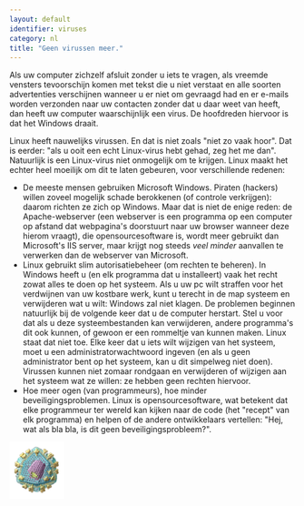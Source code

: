 ```yaml
---
layout: default
identifier: viruses
category: nl
title: "Geen virussen meer."
---
```


Als uw computer zichzelf afsluit zonder u iets te vragen, als vreemde vensters tevoorschijn komen met tekst die u niet verstaat en alle soorten advertenties verschijnen wanneer u er niet om gevraagd had en er e-mails worden verzonden naar uw contacten zonder dat u daar weet van heeft, dan heeft uw computer waarschijnlijk een virus. De hoofdreden hiervoor is dat het Windows draait.

Linux heeft nauwelijks virussen. En dat is niet zoals "niet zo vaak hoor". Dat is eerder: "als u ooit een echt Linux-virus hebt gehad, zeg het me dan". Natuurlijk is een Linux-virus niet onmogelijk om te krijgen. Linux maakt het echter heel moeilijk om dit te laten gebeuren, voor verschillende redenen:

<ul>

<li>De meeste mensen gebruiken Microsoft Windows. Piraten (hackers)
willen zoveel mogelijk schade berokkenen (of controle verkrijgen):
daarom richten ze zich op Windows. Maar dat is niet de enige reden:
de Apache-webserver (een webserver is een programma op een computer
op afstand dat webpagina's doorstuurt naar uw browser wanneer deze
hierom vraagt), die opensourcesoftware is, wordt meer gebruikt
dan Microsoft's IIS server, maar krijgt nog steeds <i>veel minder</i>
aanvallen te verwerken dan de webserver van Microsoft.</li>

<li>Linux gebruikt slim autorisatiebeheer (om rechten te beheren).
In Windows heeft u (en elk programma dat u installeert) vaak het recht
zowat alles te doen op het systeem. Als u uw pc wilt straffen voor het
verdwijnen van uw kostbare werk, kunt u terecht in de map systeem en
verwijderen wat u wilt: Windows zal niet klagen. De problemen beginnen
natuurlijk bij de volgende keer dat u de computer herstart.
Stel u voor dat als u deze systeembestanden kan verwijderen, andere
programma's dit ook kunnen, of gewoon er een rommeltje van kunnen maken.
Linux staat dat niet toe. Elke keer dat u iets wilt wijzigen van het
systeem, moet u een administratorwachtwoord ingeven (en als u geen
administrator bent op het systeem, kan u dit simpelweg niet doen).
Virussen kunnen niet zomaar rondgaan en verwijderen of wijzigen
aan het systeem wat ze willen: ze hebben geen rechten hiervoor.</li>

<li>Hoe meer ogen (van programmeurs), hoe minder beveiligingsproblemen.
Linux is opensourcesoftware, wat betekent dat elke programmeur ter wereld
kan kijken naar de code (het "recept" van elk programma) en helpen of de
andere ontwikkelaars vertellen: "Hej, wat als bla bla, is dit geen beveiligingsprobleem?".</li>

</ul>

<img src="/img/viruses_thumb.png" />




